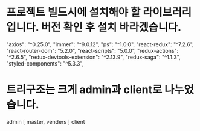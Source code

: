 # 프로젝트 빌드시에 설치해야 할 라이브러리입니다. 버전 확인 후 설치 바라겠습니다.

"axios": "^0.25.0",
"immer": "^9.0.12",
"ps": "^1.0.0",
"react-redux": "^7.2.6",
"react-router-dom": "5.2.0",
"react-scripts": "5.0.0",
"redux-actions": "^2.6.5",
"redux-devtools-extension": "^2.13.9",
"redux-saga": "^1.1.3",
"styled-components": "^5.3.3",

# 트리구조는 크게 admin과 client로 나누었습니다.

admin [ master, venders ]
client
